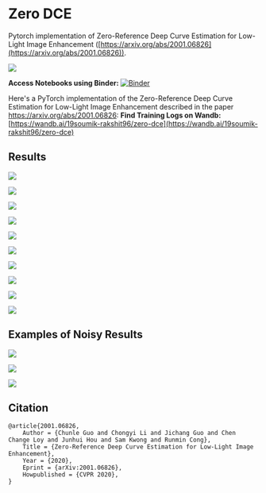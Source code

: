 # Zero DCE

Pytorch implementation of Zero-Reference Deep Curve Estimation for Low-Light Image Enhancement ([https://arxiv.org/abs/2001.06826](https://arxiv.org/abs/2001.06826)).

![](https://li-chongyi.github.io/Zero-DCE_files/framework.png)

**Access Notebooks using Binder:** [![Binder](https://mybinder.org/badge_logo.svg)](https://mybinder.org/v2/gh/soumik12345/Zero-DCE/HEAD)

Here's a PyTorch implementation of the Zero-Reference Deep Curve Estimation for Low-Light Image Enhancement described in the paper https://arxiv.org/abs/2001.06826:
**Find Training Logs on Wandb:** [https://wandb.ai/19soumik-rakshit96/zero-dce](https://wandb.ai/19soumik-rakshit96/zero-dce)

## Results

![](./assets/inference_1.png)

![](./assets/inference_2.png)

![](./assets/inference_3.png)

![](./assets/inference_4.png)

![](./assets/inference_7.jpeg)

![](./assets/inference_8.jpeg)

![](./assets/inference_9.png)

![](./assets/inference_10.png)

![](./assets/inference_11.png)

![](./assets/inference_12.png)

## Examples of Noisy Results

![](./assets/inference_5.png)

![](./assets/inference_6.jpeg)

![](./assets/inference_13.png)

## Citation

```
@article{2001.06826,
    Author = {Chunle Guo and Chongyi Li and Jichang Guo and Chen Change Loy and Junhui Hou and Sam Kwong and Runmin Cong},
    Title = {Zero-Reference Deep Curve Estimation for Low-Light Image Enhancement},
    Year = {2020},
    Eprint = {arXiv:2001.06826},
    Howpublished = {CVPR 2020},
}
```
